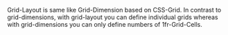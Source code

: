 Grid-Layout is same like Grid-Dimension based on CSS-Grid. In contrast to grid-dimensions, with grid-layout you can define individual grids whereas with grid-dimensions you can only define numbers of 1fr-Grid-Cells.
